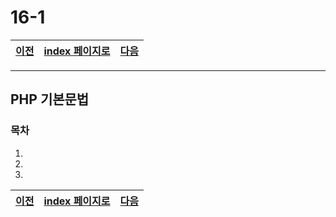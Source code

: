 # 16-1

[이전](./15.md)|[index 페이지로](./00index.md) |[다음](./16_2.md)
----|----|----
<hr>

## PHP 기본문법

### 목차

1.
1.
1.

[이전](./15.md)|[index 페이지로](./00index.md) |[다음](./16_2.md)
----|----|----

